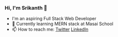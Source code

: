 ### Hi, I'm Srikanth :wave:
- I'm an aspiring Full Stack Web Developer
- 🌱 Currently learning MERN stack at Masai School
- 📫 How to reach me: [Twitter](https://twitter.com/SrikanthReddyBV)   [LinkedIn](https://www.linkedin.com/in/bvsr) 
    
<!--
**SrikanthReddyBV/SrikanthReddyBV** is a ✨ _special_ ✨ repository because its `README.md` (this file) appears on your GitHub profile.

Here are some ideas to get you started:

- 🔭 I’m currently working on ...
- 🌱 I’m currently learning ...
- 👯 I’m looking to collaborate on ...
- 🤔 I’m looking for help with ...
- 💬 Ask me about ...
- 📫 How to reach me: ...
- 😄 Pronouns: ...
- ⚡ Fun fact: ...
-->
